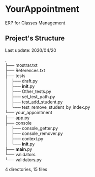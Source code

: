 # YourAppointment
ERP for Classes Management


## Project's Structure
<p>Last update: 2020/04/20</p>


.  
├── mostrar.txt  
├── References.txt  
├── tests  
│   ├── draft.py  
│   ├── __init__.py  
│   ├── Other_tests.py  
│   ├── set_test_path.py  
│   ├── test_add_student.py  
│   └── test_remove_student_by_index.py  
└── your_appointment  
    ├── app.py  
    ├── console  
    │   ├── console_getter.py  
    │   ├── console_remover.py  
    │   ├── context.py  
    │   └── __init__.py  
    ├── __main__.py  
    └── validators  
        └── validators.py  

4 directories, 15 files  
